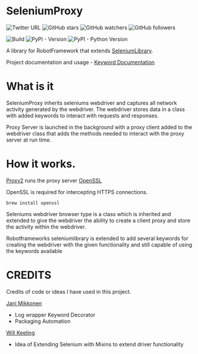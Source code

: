 # SeleniumProxy

![Twitter URL](https://img.shields.io/twitter/url?style=social&url=https%3A%2F%2Ftwitter.com%2Fteaglebuilt)
![GitHub stars](https://img.shields.io/github/stars/teaglebuilt/robotframework-seleniumproxy?style=social)
![GitHub watchers](https://img.shields.io/github/watchers/teaglebuilt/robotframework-seleniumproxy?style=social)
![GitHub followers](https://img.shields.io/github/followers/teaglebuilt?style=social)

![Build](https://github.com/teaglebuilt/robotframework-seleniumproxy/workflows/Python%20package/badge.svg)
![PyPI - Version](https://img.shields.io/pypi/v/robotframework-seleniumproxy)
![PyPI - Python Version](https://img.shields.io/pypi/pyversions/robotframework-seleniumproxy)

A library for RobotFramework that extends [SeleniumLibrary](https://github.com/robotframework/SeleniumLibrary).

Project documentation and usage - [Keyword Documentation](https://teaglebuilt.github.io/robotframework-seleniumproxy/)

# What is it

SeleniumProxy inherits seleniums webdriver and captures all network activity generated by the webdriver. The webdriver stores data in a class with added keywords to interact with requests and responses.

Proxy Server is launched in the background with a proxy client added to the webdriver class that adds the methods needed to interact with the proxy server at run time.

# How it works.

[Proxy2](https://github.com/inaz2/proxy2) runs the proxy server
[OpenSSL](https://github.com/inaz2/proxy2)

OpenSSL is required for intercepting HTTPS connections.

```
brew install openssl
```

Seleniums webdriver browser type is a class which is inherited and extended to give the webdriver the ability to create a client proxy and store the activity within the webdriver.

Robotframeworks seleniumlibrary is extended to add several keywords for creating the webdriver with the given functionality and still capable of using the keywords available

# CREDITS

Credits of code or ideas I have used in this project.

[Jani Mikkonen](http://github.com/rasjani)

- Log wrapper Keyword Decorator
- Packaging Automation

[Will Keeling](https://github.com/wkeeling)

- Idea of Extending Selenium with Mixins to extend driver functionality
